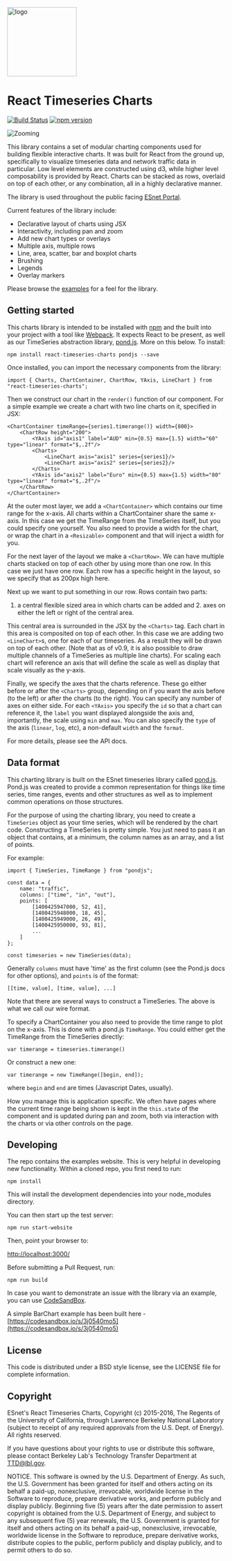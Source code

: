 <img src="https://raw.githubusercontent.com/esnet/react-timeseries-charts/master/src/website/packages/charts/logo.png" alt="logo" width="160px"/>

# React Timeseries Charts

[![Build Status](https://travis-ci.org/esnet/react-timeseries-charts.svg)](https://travis-ci.org/esnet/react-timeseries-charts) [![npm version](https://badge.fury.io/js/react-timeseries-charts.svg)](https://badge.fury.io/js/react-timeseries-charts)

![Zooming](https://github.com/esnet/react-timeseries-charts/blob/master/zooming.gif)

This library contains a set of modular charting components used for building flexible interactive charts. It was built for React from the ground up, specifically to visualize timeseries data and network traffic data in particular. Low level elements are constructed using d3, while higher level composability is provided by React. Charts can be stacked as rows, overlaid on top of each other, or any combination, all in a highly declarative manner.

The library is used throughout the public facing [ESnet Portal](http://my.es.net).

Current features of the library include:

 * Declarative layout of charts using JSX
 * Interactivity, including pan and zoom
 * Add new chart types or overlays
 * Multiple axis, multiple rows
 * Line, area, scatter, bar and boxplot charts
 * Brushing
 * Legends
 * Overlay markers

Please browse the [examples](http://software.es.net/react-timeseries-charts) for a feel for the library.

Getting started
---------------

This charts library is intended to be installed with [npm](https://www.npmjs.com/) and the built into your project with a tool like [Webpack](https://webpack.github.io/). It expects React to be present, as well as our TimeSeries abstraction library, [pond.js](http://software.es.net/pond). More on this below. To install:

    npm install react-timeseries-charts pondjs --save

Once installed, you can import the necessary components from the library:

    import { Charts, ChartContainer, ChartRow, YAxis, LineChart } from "react-timeseries-charts";

Then we construct our chart in the `render()` function of our component. For a simple example we create a chart with two line charts on it, specified in JSX:

    <ChartContainer timeRange={series1.timerange()} width={800}>
        <ChartRow height="200">
            <YAxis id="axis1" label="AUD" min={0.5} max={1.5} width="60" type="linear" format="$,.2f"/>
            <Charts>
                <LineChart axis="axis1" series={series1}/>
                <LineChart axis="axis2" series={series2}/>
            </Charts>
            <YAxis id="axis2" label="Euro" min={0.5} max={1.5} width="80" type="linear" format="$,.2f"/>
        </ChartRow>
    </ChartContainer>

At the outer most layer, we add a `<ChartContainer>` which contains our time range for the x-axis. All charts within a ChartContainer share the same x-axis. In this case we get the TimeRange from the TimeSeries itself, but you could specify one yourself. You also need to provide a width for the chart, or wrap the chart in a `<Resizable>` component and that will inject a width for you.

For the next layer of the layout we make a `<ChartRow>`. We can have multiple charts stacked on top of each other by using more than one row. In this case we just have one row. Each row has a specific height in the layout, so we specify that as 200px high here.

Next up we want to put something in our row. Rows contain two parts:
1. a central flexible sized area in which charts can be added and 2. axes on either the left or right of the central area.

This central area is surrounded in the JSX by the `<Charts>` tag. Each chart in this area is composited on top of each other. In this case we are adding two `<LineChart>`s, one for each of our timeseries. As a result they will be drawn on top of each other. (Note that as of v0.9, it is also possible to draw multiple channels of a TimeSeries as multiple line charts). For scaling each chart will reference an axis that will define the scale as well as display that scale visually as the y-axis.

Finally, we specify the axes that the charts reference. These go either before or after the `<Charts>` group, depending on if you want the axis before (to the left) or after the charts (to the right). You can specify any number of axes on either side. For each `<YAxis>` you specify the `id` so that a chart can reference it, the `label` you want displayed alongside the axis and, importantly, the scale using `min` and `max`. You can also specify the `type` of the axis (`linear`, `log`, etc), a non-default `width` and the `format`.

For more details, please see the API docs.

Data format
-----------

This charting library is built on the ESnet timeseries library called [pond.js](http://software.es.net/pond). Pond.js was created to provide a common representation for things like time series, time ranges, events and other structures as well as to implement common operations on those structures.

For the purpose of using the charting library, you need to create a `TimeSeries` object as your time series, which will be rendered by the chart code. Constructing a TimeSeries is pretty simple. You just need to pass it an object that contains, at a minimum, the column names as an array, and a list of points.

For example:

    import { TimeSeries, TimeRange } from "pondjs";

    const data = {
        name: "traffic",
        columns: ["time", "in", "out"],
        points: [
            [1400425947000, 52, 41],
            [1400425948000, 18, 45],
            [1400425949000, 26, 49],
            [1400425950000, 93, 81],
            ...
        ]
    };

    const timeseries = new TimeSeries(data);


Generally `columns` must have 'time' as the first column (see the Pond.js docs for other options), and `points` is of the format:

    [[time, value], [time, value], ...]

Note that there are several ways to construct a TimeSeries. The above is what we call our wire format.

To specify a ChartContainer you also need to provide the time range to plot on the x-axis. This is done with a pond.js `TimeRange`. You could either get the TimeRange from the TimeSeries directly:

    var timerange = timeseries.timerange()

Or construct a new one:

    var timerange = new TimeRange([begin, end]);

where `begin` and `end` are times (Javascript Dates, usually).

How you manage this is application specific. We often have pages where the current time range being shown is kept in the `this.state` of the component and is updated during pan and zoom, both via interaction with the charts or via other controls on the page.

Developing
----------

The repo contains the examples website. This is very helpful in developing new functionality. Within a cloned repo, you first need to run:

    npm install

This will install the development dependencies into your node_modules directory.

You can then start up the test server:

    npm run start-website

Then, point your browser to:

[http://localhost:3000/](http://localhost:3000/)

Before submitting a Pull Request, run:
    
    npm run build
    
In case you want to demonstrate an issue with the library via an example, you can use [CodeSandBox](https://codesandbox.io/s/).

A simple BarChart example has been built here - [https://codesandbox.io/s/3j0540mo5](https://codesandbox.io/s/3j0540mo5)

License
-------

This code is distributed under a BSD style license, see the LICENSE file for complete information.

Copyright
---------

ESnet's React Timeseries Charts, Copyright (c) 2015-2016, The Regents of the University of California, through Lawrence Berkeley National Laboratory (subject to receipt of any required approvals from the U.S. Dept. of Energy). All rights reserved.

If you have questions about your rights to use or distribute this software, please contact Berkeley Lab's Technology Transfer Department at TTD@lbl.gov.

NOTICE. This software is owned by the U.S. Department of Energy. As such, the U.S. Government has been granted for itself and others acting on its behalf a paid-up, nonexclusive, irrevocable, worldwide license in the Software to reproduce, prepare derivative works, and perform publicly and display publicly. Beginning five (5) years after the date permission to assert copyright is obtained from the U.S. Department of Energy, and subject to any subsequent five (5) year renewals, the U.S. Government is granted for itself and others acting on its behalf a paid-up, nonexclusive, irrevocable, worldwide license in the Software to reproduce, prepare derivative works, distribute copies to the public, perform publicly and display publicly, and to permit others to do so.
